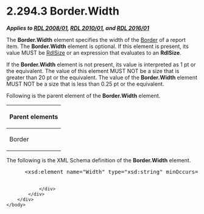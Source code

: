 <html dir="LTR" xmlns:mshelp="http://msdn.microsoft.com/mshelp" xmlns:ddue="http://ddue.schemas.microsoft.com/authoring/2003/5" xmlns:xlink="http://www.w3.org/1999/xlink" xmlns:tool="http://www.microsoft.com/tooltip">
    <head>
        <meta http-equiv="Content-Type" content="text/html; CHARSET=utf-8"></meta>
        <meta name="save" content="history"></meta>
        <title>2.294.3 Border.Width</title>
        <xml>
            <mshelp:toctitle title="2.294.3 Border.Width"></mshelp:toctitle>
            <mshelp:rltitle title="[MS-RDL]: Border.Width"></mshelp:rltitle>
            <mshelp:keyword index="A" term="c7978ca5-19ec-4c2a-9060-33d0c1c4e3fa"></mshelp:keyword>
            <mshelp:attr name="DCSext.ContentType" value="open specification"></mshelp:attr>
            <mshelp:attr name="AssetID" value="c7978ca5-19ec-4c2a-9060-33d0c1c4e3fa"></mshelp:attr>
            <mshelp:attr name="TopicType" value="kbRef"></mshelp:attr>
            <mshelp:attr name="DCSext.Title" value="[MS-RDL]: Border.Width" />
        </xml>
    </head>
    <body>
        <div id="header">
            <h1 class="heading">2.294.3 Border.Width</h1>
        </div>
        <div id="mainSection">
            <div id="mainBody">
                <div id="allHistory" class="saveHistory"></div>
                <div id="sectionSection0" class="section" name="collapseableSection">
                    

<p><b><i>Applies to </i></b><a href="1e855f94-4617-47e4-b89e-0856c6cb420f.md"><b><i>RDL 2008/01</i></b></a><b><i>,
</i></b><a href="3428e690-a348-4ec7-8a6a-8efb42d2cdee.md"><b><i>RDL 2010/01</i></b></a><b><i>,
and </i></b><a href="52ce3983-2bfc-4e72-9359-42aaf5fe4509.md"><b><i>RDL 2016/01</i></b></a></p>

<p>The <b>Border.Width</b> element specifies the width of the <a href="39ecf39b-787f-4c80-94a9-a0eed30385be.md">Border</a> of a report item.
The <b>Border.Width</b> element is optional. If this element is present, its
value MUST be <a href="b40c092e-4fe5-4f7b-a0bf-c98df1361c90.md">RdlSize</a>
or an expression that evaluates to an <b>RdlSize</b>. </p>

<p>If the <b>Border.Width</b> element is not present, its value
is interpreted as 1 pt or the equivalent. The value of this element MUST NOT be
a size that is greater than 20 pt or the equivalent. The value of the <b>Border.Width</b>
element MUST NOT be a size that is less than 0.25 pt or the equivalent.</p>

<p>Following is the parent element of the <b>Border.Width</b>
element.</p>

<table>
 <thead>
  <tr>
   <th>
   <p>Parent elements</p>
   </th>
  </tr>
 </thead>
 <tr>
  <td>
  <p>Border</p>
  </td>
 </tr>
</table>

<p>The following is the XML Schema definition of the <b>Border.Width</b>
element.</p>

<dl>
<dd>
<div><pre> &lt;xsd:element name=&quot;Width&quot; type=&quot;xsd:string&quot; minOccurs=&quot;0&quot; /&gt;
  
</pre></div>
</dd></dl>


                </div>
            </div>
        </div>
    </body>
</html>